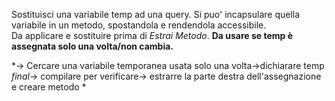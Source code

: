 Sostituisci una variabile temp ad una query. Si puo' incapsulare quella variabile in un metodo, spostandola e rendendola accessibile.  
Da applicare e sostituire prima di *Estrai Metodo*.
**Da usare se temp è assegnata solo una volta/non cambia.**

*-> Cercare una variabile temporanea usata solo una volta->dichiarare temp *final*-> compilare per verificare-> estrarre la parte destra dell'assegnazione e creare metodo *
